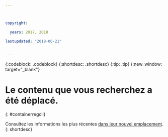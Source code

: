 ```yaml
---



copyright:

  years: 2017, 2018

lastupdated: "2018-06-21"


---
```


{:codeblock: .codeblock}
{:shortdesc: .shortdesc}
{:tip: .tip}
{:new_window: target="_blank"}

# Le contenu que vous recherchez a été déplacé.
{: #containerregcli}

Consultez les informations les plus récentes [dans leur nouvel emplacement](../../../services/Registry/registry_cli.html).
{: shortdesc}
